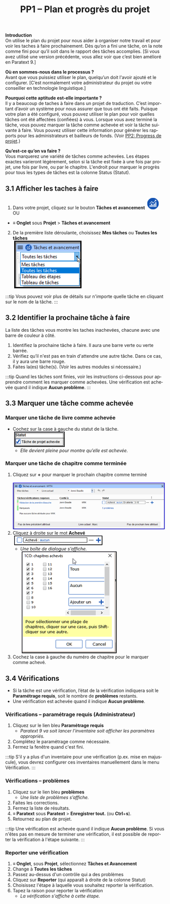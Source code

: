 ﻿---
lang: fr
title: 3. PP1 – Plan et progrès du projet
---
**Introduction**  
On utilise le plan du projet pour nous aider à organiser notre travail et pour voir les taches à faire prochainement. Dès qu’on a fini une tâche, on la note comme fini pour qu’il soit dans le rapport des tâches accomplies. [Si vous avez utilisé une version précédente, vous allez voir que c’est bien amélioré en Paratext 9.]

**Où en sommes-nous dans le processus ?**  
Avant que vous puissiez utiliser le plan, quelqu’un doit l'avoir ajouté et le configurer. [C’est normalement votre administrateur du projet ou votre conseiller en technologie linguistique.]

**Pourquoi cette aptitude est-elle importante ?**  
Il y a beaucoup de taches à faire dans un projet de traduction. C’est important d’avoir un système pour nous assurer que tous ont été faits. Puisque votre plan a été configuré, vous pouvez utiliser le plan pour voir quelles tâches ont été affectées (confiées) à vous. Lorsque vous avez terminé la tâche, vous pouvez marquer la tâche comme achevée et voir la tâche suivante à faire. Vous pouvez utiliser cette information pour générer les rapports pour les administrateurs et bailleurs de fonds. (Voir [PP2: Progress de projet](6.PP2.md).)

**Qu’est-ce qu’on va faire ?**  
Vous marquerez une variété de tâches comme achevées. Les étapes exactes varieront légèrement, selon si la tâche est fixée à une fois par projet, une fois par livre, ou par le chapitre. L'endroit pour marquer le progrès pour tous les types de tâches est la colonne Status (Statut).

## 3.1 Afficher les taches à faire
1.  Dans votre projet, cliquez sur le bouton **Tâches et avancement**  ![](../media/03751d97bff94e04afee1ef9c87c4d22.png)  
    OU  
-  **≡ Onglet** sous **Projet** \> **Tâches et avancement**
2.  De la première liste déroulante, choisissez **Mes tâches** ou **Toutes les tâches**  
    ![](../media/124a913190ec764456633bce116c5da8.png)  

:::tip
Vous pouvez voir plus de détails sur n'importe quelle tâche en cliquant sur le nom de la tâche.
:::

## 3.2 Identifier la prochaine tâche à faire

La liste des tâches vous montre les taches inachevées, chacune avec une barre de couleur à côté.

1.  Identifiez la prochaine tâche à faire. Il aura une barre verte ou verte barrée.
1.  Vérifiez qu’il n'est pas en train d'attendre une autre tâche. Dans ce cas, il y aura une barre rouge.
1.  Faites la(es) tâche(s). (Voir les autres modules si nécessaire.)

:::tip
Quand les tâches sont finies, voir les instructions ci-dessous pour apprendre comment les marquer comme achevées. Une vérification est achevée quand il indique **Aucun problème**.
:::

## 3.3 Marquer une tâche comme achevée

### Marquer une tâche de livre comme achevée
-  Cochez sur la case à gauche du statut de la tâche.  
    ![](../media/d5478bc7bb71b0124bf473016b216d96.png)  
   -  *Elle devient pleine pour montre qu’elle est achevée.*

### Marquer une tâche de chapitre comme terminée
1.  Cliquez sur **+** pour marquer le prochain chapitre comme terminé  
    ![](../media/c7697487c90306b91b7587c3e2e0d298.png)
1.  Cliquez à droite sur le mot **Achevé**   
   ![](../media/1b9e545da333cf08d8fd54c687c37323.png)  
    -  *Une boîte de dialogue s’affiche.*  
    ![](../media/a90d5c91df8f093411fb565f52cd601e.png)
1.  Cochez la case à gauche du numéro de chapitre pour le marquer comme achevé.

## 3.4 Vérifications

-  Si la tâche est une vérification, l’état de la vérification indiquera soit le **Paramétrage requis**, soit le nombre de **problèmes** restants.
-  Une vérification est achevée quand il indique **Aucun problème**.

### Vérifications – paramétrage requis (Administrateur)
1.  Cliquez sur le lien bleu **Paramétrage requis**  
     -  *Paratext 9 va soit lancer l’inventaire soit afficher les paramètres appropriés.*
1.  Complétez le paramétrage comme nécessaire.
1.  Fermez la fenêtre quand c'est fini.

:::tip
S'il y a plus d'un inventaire pour une vérification (p.ex. mise en majuscule), vous devrez configurer ces inventaires manuellement dans le menu Vérification.
:::

### Vérifications – problèmes

1.  Cliquez sur le lien bleu **problèmes**  
     -  *Une liste de problèmes s’affiche.*
1.  Faites les corrections.
1.  Fermez la liste de résultats.
1.  **≡ Paratext** sous **Paratext** \> **Enregistrer tout.** (ou **Ctrl**+**s**).
1.  Retournez au plan de projet.

:::tip
Une vérification est achevée quand il indique **Aucun problème**. Si vous n'êtes pas en mesure de terminer une vérification, il est possible de reporter la vérification à l'étape suivante.
:::

### Reporter une vérification
1.  **≡ Onglet**, sous **Projet**, sélectionnez **Tâches et Avancement**
1.  Change à **Toutes les tâches**
1.  Passez au-dessus d'un contrôle qui a des problèmes
1.  Cliquez sur **Reporter** (qui apparaît à droite de la colonne Statut)
1.  Choisissez l'étape à laquelle vous souhaitez reporter la vérification.
1.  Tapez la raison pour reporter la vérification  
     -  *La vérification s'affiche à cette étape.*
